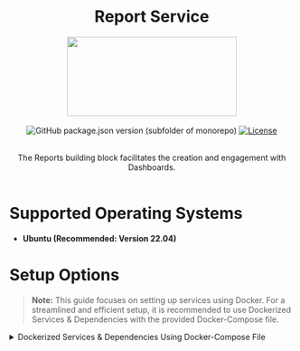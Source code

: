 <div align="center">

# Report Service

<a href="https://shikshalokam.org/elevate/">
<img
    src="https://shikshalokam.org/wp-content/uploads/2021/06/elevate-logo.png"
    height="140"
    width="300"
  />
</a>

![GitHub package.json version (subfolder of monorepo)](https://img.shields.io/github/package-json/v/ELEVATE-Project/mentoring?filename=src%2Fpackage.json)
[![License](https://img.shields.io/badge/license-MIT-blue.svg)](https://opensource.org/licenses/MIT)

</details>
</details>

</br>
The Reports building block facilitates the creation and engagement with Dashboards.

</div>
</br>

# Supported Operating Systems
-   **Ubuntu (Recommended: Version 22.04)**

# Setup Options

> **Note:** This guide focuses on setting up services using Docker. For a streamlined and efficient setup, it is recommended to use Dockerized Services & Dependencies with the provided Docker-Compose file.

<details><summary>Dockerized Services & Dependencies Using Docker-Compose File</summary>

## Dockerized Services & Dependencies

## Expectation
By diligently following the outlined steps, you will successfully establish a fully operational data service application setup.

## Prerequisites
To set up the data service application, ensure you have Docker and Docker Compose installed on your system. For Ubuntu users, detailed installation instructions for Docker found here : [Install Docker engine on Ubuntu](https://docs.docker.com/engine/install/ubuntu/) and for docker-compose follow this documentation: [How To Install and Use Docker Compose on Ubuntu](https://www.digitalocean.com/community/tutorials/how-to-install-and-use-docker-compose-on-ubuntu-20-04).

### **Setting Up `curl`, `git`, and `netstat` on Ubuntu**

### 1. Install `curl`
`curl` is used for making HTTP requests from the command line.

🔹 **Check if `curl` is installed:**
```bash
  curl --version
```  
🔹 **If not installed, install it using:**
```bash
  sudo apt update && sudo apt install -y curl
```  

---

### 2. Install `git`
`git` is required for cloning repositories and managing version control.

🔹 **Check if `git` is installed:**
```bash
  git --version
```  
🔹 **If not installed, install it using:**
```bash
  sudo apt update && sudo apt install -y git
```  

---

### 3. Install `netstat` (via `net-tools`)
`netstat` is used to check network connections and ports.

🔹 **Check if `netstat` is installed:**
```bash
  netstat -tulnp
```  
🔹 **If not installed, install it using:**
```bash
  sudo apt update && sudo apt install -y net-tools
```  

---

### 4. Verification
After installation, confirm all tools are working:
```bash
  curl --version && git --version && netstat -tulnp
```  

Now you're ready to proceed with setting up Elevate reports services. 
## Installation

**Create report Directory:** Establish a directory titled **reports**.

> Example Command: `mkdir reports && cd reports/`

> Note: All commands are run from the reports directory.

> **Caution:** Before proceeding, please ensure that the ports given here are available and open. It is essential to verify their availability prior to moving forward. You can run the below command in your terminal to check this:

```bash
   for port in 3000 2181 9092 8081 5432 5050 9092 5000; do
       if sudo lsof -iTCP:$port -sTCP:LISTEN &>/dev/null || sudo netstat -tulnp | grep -w ":$port" &>/dev/null; then
           echo "Port $port is in use"
       else
           echo "Port $port is available"
       fi
   done
```

### Steps to Set Up Dockerized Services

1. **Download and execute the main setup script:** Execute the following command in your terminal from the reports directory.
 ```bash
   curl -OJL https://raw.githubusercontent.com/ELEVATE-Project/data-pipeline/dev-deploy/Documentation/Docker-setup/setup.sh && chmod +x setup.sh && sudo ./setup.sh
 ```

   > **Note:** The script will download the necessary files and launch the services in Docker. Once all services are up and running, follow the provided steps and enter the required inputs when prompted by the script. For instructions on setting up PgAdmin and Metabase, please refer to the documentation.
   
2. **General Instructions:**
    - All containers which are part of the docker-compose can be gracefully stopped by pressing `Ctrl + C` in the same terminal where the services are running.
    - To start all services and dependencies:
        ```bash
        sudo docker compose --env-file ./config.env up -d
        ```
    - To stop all containers and remove volumes:
       ```bash
       sudo ./docker-compose down -v
       ```

## Setting Up pgAdmin [optional]

### Step 1: Set Up pgAdmin
1. Open pgAdmin by navigating to `http://localhost:5050` in your browser.
2. Log in with the default credentials:
    - **Username:** `admin@example.com`
    - **Password:** `admin`
3. Click on **Servers** → **Create** → **Server**.
4. Under the **General** tab, provide a name for your server (e.g., `PostgresServer`).
5. Under the **Connection** tab:
    - **Host:** `postgres`
    - **Port:** `5432`
    - **Maintenance Database:** `project-analytics`
    - **Username:** `postgres`
    - **Password:** `password`
6. Click **Save** to connect to the PostgreSQL database.

## Setting Up Metabase

### Step 1: Configure Metabase
1. Open Metabase by navigating to `http://localhost:3000` in your browser.
   ![Here is the opening page of Metabase Dashboard](/Documentation/Docker-setup/screenshots/01.png)
2. Select the Preferred Language:
   **Choose language:** `English` -> **Next**
   ![Select the Preferred Language](/Documentation/Docker-setup/screenshots/02.png)
3. setup super admin login credentials
   - **Set First Name** `elevate`
   - **Set Last Name** `user`
   - **set Company or team name** `shikshalokam`
   - **Set Email** `user@shikshalokam.org`
   - **Set Password** `elevate@123` -> **Next**
![setup super admin login credentials](/Documentation/Docker-setup/screenshots/03.png)
    - Setup the database connection.
     - **Set up your first database** → Select **PostgreSQL**
     ![Select the postgres database to connect)](/Documentation/Docker-setup/screenshots/04.png)
     - then click on **show more options**
     - Enter the database credentials:
         - **Database connection name:** `elevateData`
         - **Host:** `postgres`
         - **Port:** `5432`
         - **Database name:** `project-analytics`
         - **Username:** `postgres`
         - **Password:** `password`
     ![Add the configuration as per mentioned in the config.env](/Documentation/Docker-setup/screenshots/05.png)
        
3. Click **Next** to complete the setup and start using Metabase.
   ![Then you all set to go](/Documentation/Docker-setup/screenshots/07.png)
4. setting up the `state_name` and `district_name` data type in the metabase.
    - Go to setting → Admin setting → Table Metadata → select the projects table
    - Set the data type 'state' for state_name and 'city' for district_name.
    - This settings will save automatically.
</details>

